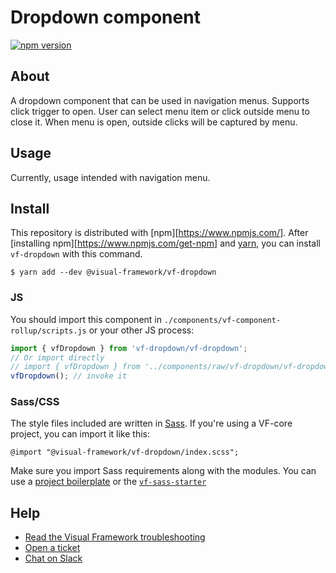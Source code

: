 # Dropdown component

[![npm version](https://badge.fury.io/js/%40visual-framework%2Fvf-dropdown.svg)](https://badge.fury.io/js/%40visual-framework%2Fvf-dropdown)

## About

A dropdown component that can be used in navigation menus.
Supports click trigger to open. User can select menu item or click outside menu to close it. When menu is open, outside clicks will be captured by menu.

## Usage

Currently, usage intended with navigation menu.

## Install

This repository is distributed with [npm][https://www.npmjs.com/]. After [installing npm][https://www.npmjs.com/get-npm] and [yarn](https://classic.yarnpkg.com/en/docs/install), you can install `vf-dropdown` with this command.

```
$ yarn add --dev @visual-framework/vf-dropdown
```

### JS

You should import this component in `./components/vf-component-rollup/scripts.js` or your other JS process:

```js
import { vfDropdown } from 'vf-dropdown/vf-dropdown';
// Or import directly
// import { vfDropdown } from '../components/raw/vf-dropdown/vf-dropdown.js';
vfDropdown(); // invoke it
```

### Sass/CSS

The style files included are written in [Sass](https://sass-lang.com/). If you're using a VF-core project, you can import it like this:

```
@import "@visual-framework/vf-dropdown/index.scss";
```

Make sure you import Sass requirements along with the modules. You can use a [project boilerplate](https://stable.visual-framework.dev/building/) or the [`vf-sass-starter`](https://stable.visual-framework.dev/components/vf-sass-starter/)

## Help

- [Read the Visual Framework troubleshooting](https://stable.visual-framework.dev/troubleshooting/)
- [Open a ticket](https://github.com/visual-framework/vf-core/issues)
- [Chat on Slack](https://join.slack.com/t/visual-framework/shared_invite/enQtNDAxNzY0NDg4NTY0LWFhMjEwNGY3ZTk3NWYxNWVjOWQ1ZWE4YjViZmY1YjBkMDQxMTNlNjQ0N2ZiMTQ1ZTZiMGM4NjU5Y2E0MjM3ZGQ)

